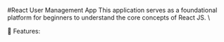 #React User Management App
This application serves as a foundational platform for beginners to understand the core concepts of React JS. \

🌟 Features:
